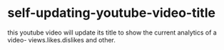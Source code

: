 # self-updating-youtube-video-title
this youtube video will update its title to show the current analytics of a video- views.likes.dislikes and other.
